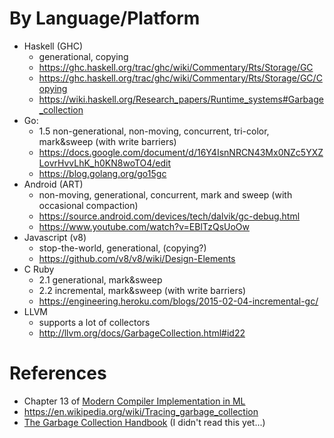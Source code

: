 <!--
{
  "title": "Garbage Collection By Languages",
  "date": "2016-08-27T22:28:06.000Z",
  "category": "",
  "tags": [
    "garbage-collection"
  ],
  "draft": false
}
-->

# By Language/Platform

- Haskell (GHC)
  - generational, copying
  - https://ghc.haskell.org/trac/ghc/wiki/Commentary/Rts/Storage/GC
  - https://ghc.haskell.org/trac/ghc/wiki/Commentary/Rts/Storage/GC/Copying
  - https://wiki.haskell.org/Research_papers/Runtime_systems#Garbage_collection
- Go: 
  - 1.5 non-generational, non-moving, concurrent, tri-color, mark&sweep (with write barriers)
  - https://docs.google.com/document/d/16Y4IsnNRCN43Mx0NZc5YXZLovrHvvLhK_h0KN8woTO4/edit
  - https://blog.golang.org/go15gc
- Android (ART)
  - non-moving, generational, concurrent, mark and sweep (with occasional compaction)
  - https://source.android.com/devices/tech/dalvik/gc-debug.html
  - https://www.youtube.com/watch?v=EBlTzQsUoOw
- Javascript (v8)
  - stop-the-world, generational, (copying?) 
  - https://github.com/v8/v8/wiki/Design-Elements
- C Ruby
  - 2.1 generational, mark&sweep
  - 2.2 incremental, mark&sweep (with write barriers)
  - https://engineering.heroku.com/blogs/2015-02-04-incremental-gc/
- LLVM
  - supports a lot of collectors
  - http://llvm.org/docs/GarbageCollection.html#id22

# References

- Chapter 13 of [Modern Compiler Implementation in ML](https://www.cs.princeton.edu/~appel/modern/ml/)
- https://en.wikipedia.org/wiki/Tracing_garbage_collection
- [The Garbage Collection Handbook](http://gchandbook.org/index.html) (I didn't read this yet...)